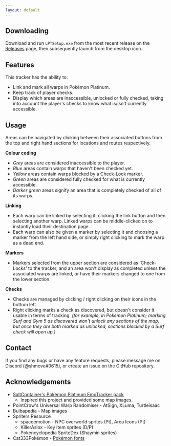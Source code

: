 ```yaml
---
layout: default
---
```

## Downloading
Download and run `LPTSetup.exe` from the most recent release on the [Releases](https://github.com/shmove/LeahsPlatinumTracker/releases) page, then subsequently launch from the desktop icon.

## Features
This tracker has the ability to:
- Link and mark all warps in Pokémon Platinum.
- Keep track of player checks.
- Display which areas are inaccessible, unlocked or fully checked, taking into account the player's checks to know what is/isn't currently accessible.

## Usage
Areas can be navigated by clicking between their associated buttons from the top and right hand sections for locations and routes respectively.	<br />

<b>Colour coding</b>
- *Grey* areas are considered inaccessible to the player.
- *Blue* areas contain warps that haven't been checked yet.
- *Yellow* areas contain warps blocked by a Check-Lock marker.
- *Green* areas are considered fully checked for what is currently accessible.
- *Darker green* areas signify an area that is completely checked of all of its warps.

<b>Linking</b>
- Each warp can be linked by selecting it, clicking the link button and then selecting another warp. Linked warps can be middle-clicked on to instantly load their destination page. <br />
- Each warp can also be given a marker by selecting it and choosing a marker from the left hand side, or simply right clicking to mark the warp as a dead end.

<b>Markers</b>
- Markers selected from the upper section are considered as 'Check-Locks' to the tracker, and an area won't display as completed unless the associated warps are linked, or have their markers changed to one from the lower section.

<b>Checks</b>
- Checks are managed by clicking / right clicking on their icons in the bottom left. 
- Right clicking marks a check as discovered, but doesn't consider it usable in terms of tracking. <em>(for example, in Pokémon Platinum; marking Surf and Gym 5 as discovered won't unlock any sections of the map, but once they are both marked as unlocked, sections blocked by a Surf check will open up.)</em>

## Contact
If you find any bugs or have any feature requests, please message me on Discord (@shmove#0615), or create an issue on the GitHub repository.

## Acknowledgements
- [SaltContainer's Pokémon Platinum EmoTracker pack](https://github.com/SaltContainer/PokemonPlatinumMapRandoTracker)
	- Inspired this project and provided some map images.
- PointCrow's Universal Warp Randomiser - AtSign, XLuma, Turtleisaac
- Bulbapedia - Map images
- Spriters Resource
	- spaceemotion - NPC overworld sprites (Pt), Area Icons (Pt)
	- KillerAslox - Key Item sprites (D/P)
	- Pokencyclopedia SpriteDex (Shaymin sprites)
- Cat333Pokémon - [Pokémon fonts](http://www.victoryroad.net/showthread.php?t=1507)
